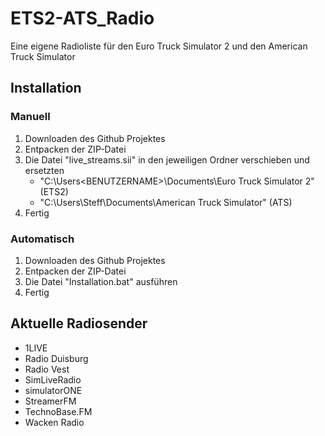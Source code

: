 # ETS2-ATS_Radio
Eine eigene Radioliste für den Euro Truck Simulator 2 und den American Truck Simulator
  
## Installation
### Manuell
1. Downloaden des Github Projektes  
2. Entpacken der ZIP-Datei  
3. Die Datei "live_streams.sii" in den jeweiligen Ordner verschieben und ersetzten  
    * "C:\Users\<BENUTZERNAME>\Documents\Euro Truck Simulator 2" (ETS2)  
    * "C:\Users\Steff\Documents\American Truck Simulator" (ATS)    
4. Fertig  
### Automatisch
1. Downloaden des Github Projektes  
2. Entpacken der ZIP-Datei  
3. Die Datei "Installation.bat" ausführen  
4. Fertig  
  
## Aktuelle Radiosender
* 1LIVE
* Radio Duisburg
* Radio Vest
* SimLiveRadio
* simulatorONE
* StreamerFM
* TechnoBase.FM
* Wacken Radio
